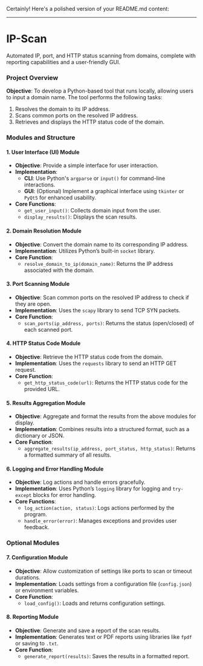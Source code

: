 Certainly! Here's a polished version of your README.md content:

---

# IP-Scan

Automated IP, port, and HTTP status scanning from domains, complete with reporting capabilities and a user-friendly GUI.

### Project Overview

**Objective**: To develop a Python-based tool that runs locally, allowing users to input a domain name. The tool performs the following tasks:

1. Resolves the domain to its IP address.
2. Scans common ports on the resolved IP address.
3. Retrieves and displays the HTTP status code of the domain.

### Modules and Structure

#### 1. **User Interface (UI) Module**
   - **Objective**: Provide a simple interface for user interaction.
   - **Implementation**:
     - **CLI**: Use Python's `argparse` or `input()` for command-line interactions.
     - **GUI**: (Optional) Implement a graphical interface using `tkinter` or `PyQt5` for enhanced usability.
   - **Core Functions**:
     - `get_user_input()`: Collects domain input from the user.
     - `display_results()`: Displays the scan results.

#### 2. **Domain Resolution Module**
   - **Objective**: Convert the domain name to its corresponding IP address.
   - **Implementation**: Utilizes Python’s built-in `socket` library.
   - **Core Function**:
     - `resolve_domain_to_ip(domain_name)`: Returns the IP address associated with the domain.

#### 3. **Port Scanning Module**
   - **Objective**: Scan common ports on the resolved IP address to check if they are open.
   - **Implementation**: Uses the `scapy` library to send TCP SYN packets.
   - **Core Function**:
     - `scan_ports(ip_address, ports)`: Returns the status (open/closed) of each scanned port.

#### 4. **HTTP Status Code Module**
   - **Objective**: Retrieve the HTTP status code from the domain.
   - **Implementation**: Uses the `requests` library to send an HTTP GET request.
   - **Core Function**:
     - `get_http_status_code(url)`: Returns the HTTP status code for the provided URL.

#### 5. **Results Aggregation Module**
   - **Objective**: Aggregate and format the results from the above modules for display.
   - **Implementation**: Combines results into a structured format, such as a dictionary or JSON.
   - **Core Function**:
     - `aggregate_results(ip_address, port_status, http_status)`: Returns a formatted summary of all results.

#### 6. **Logging and Error Handling Module**
   - **Objective**: Log actions and handle errors gracefully.
   - **Implementation**: Uses Python’s `logging` library for logging and `try-except` blocks for error handling.
   - **Core Functions**:
     - `log_action(action, status)`: Logs actions performed by the program.
     - `handle_error(error)`: Manages exceptions and provides user feedback.

### Optional Modules

#### 7. **Configuration Module**
   - **Objective**: Allow customization of settings like ports to scan or timeout durations.
   - **Implementation**: Loads settings from a configuration file (`config.json`) or environment variables.
   - **Core Function**:
     - `load_config()`: Loads and returns configuration settings.

#### 8. **Reporting Module**
   - **Objective**: Generate and save a report of the scan results.
   - **Implementation**: Generates text or PDF reports using libraries like `fpdf` or saving to `.txt`.
   - **Core Function**:
     - `generate_report(results)`: Saves the results in a formatted report.